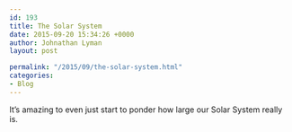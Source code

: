 ```yaml
---
id: 193
title: The Solar System
date: 2015-09-20 15:34:26 +0000
author: Johnathan Lyman
layout: post

permalink: "/2015/09/the-solar-system.html"
categories:
- Blog
---
```

It’s amazing to even just start to ponder how large our Solar System really is.